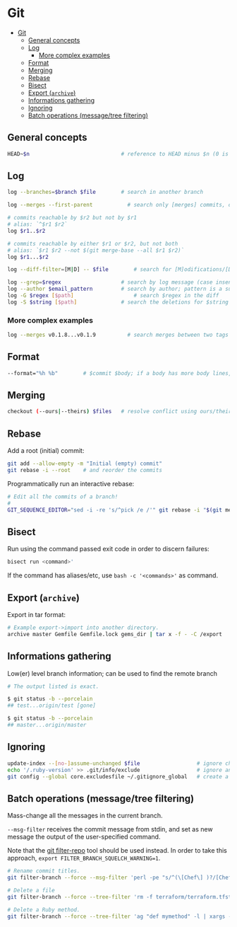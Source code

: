 # Git

- [Git](#git)
  - [General concepts](#general-concepts)
  - [Log](#log)
    - [More complex examples](#more-complex-examples)
  - [Format](#format)
  - [Merging](#merging)
  - [Rebase](#rebase)
  - [Bisect](#bisect)
  - [Export (`archive`)](#export-archive)
  - [Informations gathering](#informations-gathering)
  - [Ignoring](#ignoring)
  - [Batch operations  (message/tree filtering)](#batch-operations-messagetree-filtering)

## General concepts

```sh
HEAD~$n                             # reference to HEAD minus $n (0 is also valid, and it refers to HEAD)
```

## Log

```sh
log --branches=$branch $file        # search in another branch

log --merges --first-parent		      # search only [merges] commits, only in the [first-parent] (eg. master when run from master)

# commits reachable by $r2 but not by $r1
# alias: `^$r1 $r2`
log $r1..$r2

# commits reachable by either $r1 or $r2, but not both
# alias: `$r1 $r2 --not $(git merge-base --all $r1 $r2)`
log $r1...$r2

log --diff-filter=[M|D] -- $file		# search for [M]odifications/[D]eletions of a file (`D` requires `--`)

log --grep=$regex                   # search by log message (case insensitive); simple regex, supports at least: '.*[]'; doesn't support: '+(){}'
log --author $email_pattern         # search by author; pattern is a substring, and also accepts `*`
log -G $regex [$path]		            # search $regex in the diff
log -S $string [$path]              # search the deletions for $string
```

### More complex examples

```sh
log --merges v0.1.8...v0.1.9	      # search merges between two tags
```

## Format

```sh
--format="%h %b"        # $commit $body; if a body has more body lines, they will be shown, so some trickery is required
```

## Merging

```sh
checkout (--ours|--theirs) $files   # resolve conflict using ours/theirs version
```

## Rebase

Add a root (initial) commit:

```sh
git add --allow-empty -m "Initial (empty) commit"
git rebase -i --root	# and reorder the commits
```

Programmatically run an interactive rebase:

```sh
# Edit all the commits of a branch!
#
GIT_SEQUENCE_EDITOR="sed -i -re 's/^pick /e /'" git rebase -i "$(git merge-base HEAD master)"
```

## Bisect

Run using the command passed exit code in order to discern failures:

```sh
bisect run <command>'
```

If the command has aliases/etc, use `bash -c '<commands>'` as command.

## Export (`archive`)

Export in tar format:

```sh
# Example export->import into another directory.
archive master Gemfile Gemfile.lock gems_dir | tar x -f - -C /export
```

## Informations gathering

Low(er) level branch information; can be used to find the remote branch

```sh
# The output listed is exact.

$ git status -b --porcelain
## test...origin/test [gone]

$ git status -b --porcelain
## master...origin/master
```

## Ignoring

```sh
update-index --[no-]assume-unchanged $file                  # ignore changes to a file in the index
echo '/.ruby-version' >> .git/info/exclude                  # ignore an untracked file only in the local repository
git config --global core.excludesfile ~/.gitignore_global   # create a global gitignore
```

## Batch operations  (message/tree filtering)

Mass-change all the messages in the current branch.

`--msg-filter` receives the commit message from stdin, and set as new message the output of the user-specified command.

Note that the [git filter-repo](https://github.com/newren/git-filter-repo) tool should be used instead. In order to take this approach, `export FILTER_BRANCH_SQUELCH_WARNING=1`.

```sh
# Rename commit titles.
git filter-branch --force --msg-filter 'perl -pe "s/^(\[Chef\] )?/[Chef] /i"' -- $(git merge-base master HEAD)..HEAD

# Delete a file
git filter-branch --force --tree-filter 'rm -f terraform/terraform.tfstate' master..HEAD

# Delete a Ruby method.
git filter-branch --force --tree-filter 'ag "def mymethod" -l | xargs -r perl -0777 -i -pe "s/^(\s+)def mymethod.*?^\g1end\n\n//sm"' master..HEAD
```
